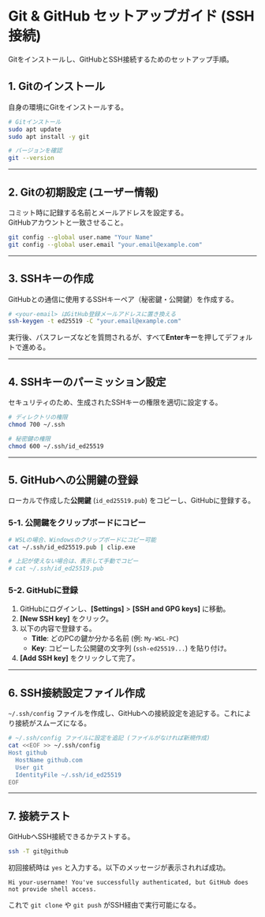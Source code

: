 # Git & GitHub セットアップガイド (SSH接続)

Gitをインストールし、GitHubとSSH接続するためのセットアップ手順。

## 1. Gitのインストール

自身の環境にGitをインストールする。

```bash
# Gitインストール
sudo apt update
sudo apt install -y git

# バージョンを確認
git --version
```

---

## 2. Gitの初期設定 (ユーザー情報)

コミット時に記録する名前とメールアドレスを設定する。  
GitHubアカウントと一致させること。

```bash
git config --global user.name "Your Name"
git config --global user.email "your.email@example.com"
```

---

## 3. SSHキーの作成

GitHubとの通信に使用するSSHキーペア（秘密鍵・公開鍵）を作成する。

```bash
# <your-email> はGitHub登録メールアドレスに置き換える
ssh-keygen -t ed25519 -C "your.email@example.com"
```

実行後、パスフレーズなどを質問されるが、すべて**Enterキー**を押してデフォルトで進める。

---

## 4. SSHキーのパーミッション設定

セキュリティのため、生成されたSSHキーの権限を適切に設定する。

```bash
# ディレクトリの権限
chmod 700 ~/.ssh

# 秘密鍵の権限
chmod 600 ~/.ssh/id_ed25519
```

---

## 5. GitHubへの公開鍵の登録

ローカルで作成した**公開鍵** (`id_ed25519.pub`) をコピーし、GitHubに登録する。

### 5-1. 公開鍵をクリップボードにコピー

```bash
# WSLの場合、Windowsのクリップボードにコピー可能
cat ~/.ssh/id_ed25519.pub | clip.exe

# 上記が使えない場合は、表示して手動でコピー
# cat ~/.ssh/id_ed25519.pub
```

### 5-2. GitHubに登録

1.  GitHubにログインし、**[Settings]** > **[SSH and GPG keys]** に移動。
2.  **[New SSH key]** をクリック。
3.  以下の内容で登録する。
    * **Title**: どのPCの鍵か分かる名前 (例: `My-WSL-PC`)
    * **Key**: コピーした公開鍵の文字列 (`ssh-ed25519...`) を貼り付け。
4.  **[Add SSH key]** をクリックして完了。

---

## 6. SSH接続設定ファイル作成

`~/.ssh/config` ファイルを作成し、GitHubへの接続設定を追記する。これにより接続がスムーズになる。

```bash
# ~/.ssh/config ファイルに設定を追記 (ファイルがなければ新規作成)
cat <<EOF >> ~/.ssh/config
Host github
  HostName github.com
  User git
  IdentityFile ~/.ssh/id_ed25519
EOF
```

---

## 7. 接続テスト

GitHubへSSH接続できるかテストする。

```bash
ssh -T git@github
```

初回接続時は `yes` と入力する。以下のメッセージが表示されれば成功。

```plaintext
Hi your-username! You've successfully authenticated, but GitHub does not provide shell access.
```

これで `git clone` や `git push` がSSH経由で実行可能になる。